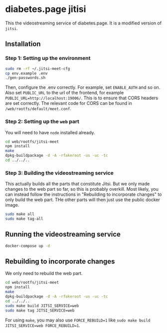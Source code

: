 # diabetes.page jitisi

This the videostreaming service of diabetes.page. It is a modified version of `jitsi`.

## Installation

### Step 1: Setting up the environment

```bash
sudo rm -rf ~/.jitsi-meet-cfg
cp env.example .env
./gen-passwords.sh
```

Then, configure the .env correctly. For example, set `ENABLE_AUTH` and so on. Also set `PUBLIC_URL` to the url of the frontend, for example `PUBLIC_URL=http://localhost:19006/`. This is to ensure that CORS headers are set correctly. The relevant code for CORS can be found in `/web/rootfs/default/meet.conf`.

### Step 2: Setting up the `web` part

You will need to have `node` installed already.

```bash
cd web/rootfs/jitsi-meet
npm install
make
dpkg-buildpackage -d -A -rfakeroot -us -uc -tc
cd ../../..
```

### Step 3: Building the videostreaming service

This actually builds all the parts that constitute Jitsi. But we only made changes to the web part so far, so this is probably overkill. Most likely, you can instead follow the instructions in "Rebuilding to incorporate changes" to only build the web part. THe other parts will then just use the public docker image.

```bash
sudo make all
sudo make tag-all
```

## Running the videostreaming service

```bash
docker-compose up -d
```

## Rebuilding to incorporate changes

We only need to rebuild the web part.

```bash
cd web/rootfs/jitsi-meet
npm install
make
dpkg-buildpackage -d -A -rfakeroot -us -uc -tc
cd ../../..
sudo make build JITSI_SERVICE=web
sudo make tag JITSI_SERVICE=web
```

For using `make`, you may also use `FORCE_REBUILD=1` like `sudo make build JITSI_SERVICE=web FORCE_REBUILD=1`.